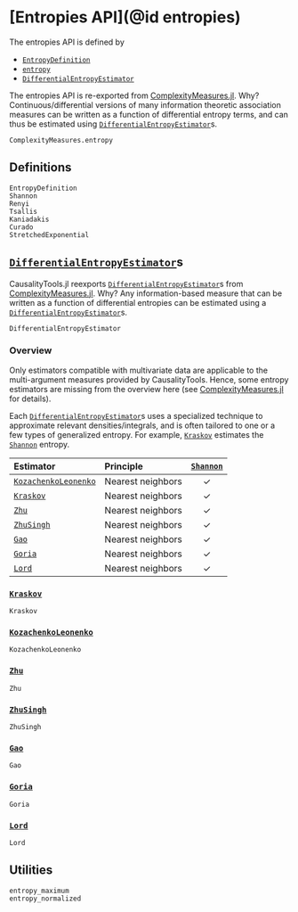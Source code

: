 
# [Entropies API](@id entropies)

The entropies API is defined by

- [`EntropyDefinition`](@ref)
- [`entropy`](@ref)
- [`DifferentialEntropyEstimator`](@ref)

The entropies API is re-exported from [ComplexityMeasures.jl](https://github.com/JuliaDynamics/ComplexityMeasures.jl). Why? Continuous/differential versions of many information theoretic
association measures can be written as a function of differential entropy terms, and can
thus be estimated using [`DifferentialEntropyEstimator`](@ref)s.

```@docs
ComplexityMeasures.entropy
```

## Definitions

```@docs
EntropyDefinition
Shannon
Renyi
Tsallis
Kaniadakis
Curado
StretchedExponential
```

## [`DifferentialEntropyEstimator`](@ref)s

CausalityTools.jl reexports [`DifferentialEntropyEstimator`](@ref)s from
[ComplexityMeasures.jl](https://github.com/JuliaDynamics/ComplexityMeasures.jl).
Why? Any information-based measure that can be written as a function of differential entropies
can be estimated using a [`DifferentialEntropyEstimator`](@ref)s. 

```@docs
DifferentialEntropyEstimator
```

### Overview

Only estimators compatible with multivariate data are applicable to the multi-argument measures
provided by CausalityTools. Hence, some entropy estimators are missing from the overview
here (see [ComplexityMeasures.jl](https://github.com/JuliaDynamics/ComplexityMeasures.jl) for
details).

Each [`DifferentialEntropyEstimator`](@ref)s uses a specialized technique to approximate relevant
densities/integrals, and is often tailored to one or a few types of generalized entropy.
For example, [`Kraskov`](@ref) estimates the [`Shannon`](@ref) entropy.

| Estimator                    | Principle         | [`Shannon`](@ref) |
| :--------------------------- | :---------------- | :---------------: |
| [`KozachenkoLeonenko`](@ref) | Nearest neighbors |        ✓         |
| [`Kraskov`](@ref)            | Nearest neighbors |        ✓         |
| [`Zhu`](@ref)                | Nearest neighbors |        ✓         |
| [`ZhuSingh`](@ref)           | Nearest neighbors |        ✓         |
| [`Gao`](@ref)                | Nearest neighbors |        ✓         |
| [`Goria`](@ref)              | Nearest neighbors |        ✓         |
| [`Lord`](@ref)               | Nearest neighbors |        ✓         |

### [`Kraskov`](@ref)

```@docs
Kraskov
```

### [`KozachenkoLeonenko`](@ref)

```@docs
KozachenkoLeonenko
```

### [`Zhu`](@ref)

```@docs
Zhu
```

### [`ZhuSingh`](@ref)

```@docs
ZhuSingh
```

### [`Gao`](@ref)

```@docs
Gao
```

### [`Goria`](@ref)

```@docs
Goria
```

### [`Lord`](@ref)

```@docs
Lord
```

## Utilities

```@docs
entropy_maximum
entropy_normalized
```
